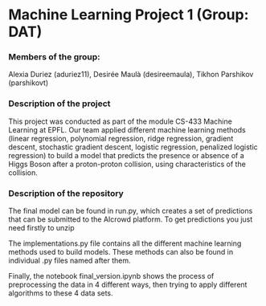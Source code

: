 # Machine Learning Project 1 (Group: DAT)

### Members of the group:
Alexia Duriez (aduriez11), Desirée Maulà (desireemaula), Tikhon Parshikov (parshikovt)

### Description of the project
This project was conducted as part of the module CS-433 Machine Learning at EPFL. Our team applied different machine learning methods (linear regression, polynomial regression, ridge regression, gradient descent, stochastic gradient descent, logistic regression, penalized logistic regression) to build a model that predicts the presence or absence of a Higgs Boson after a proton-proton collision, using characteristics of the collision.

### Description of the repository
The final model can be found in run.py, which creates a set of predictions that can be submitted to the AIcrowd platform.
To get predictions you just need firstly to unzip

The implementations.py file contains all the different machine learning methods used to build models. These methods can also be found in individual .py files named after them.

Finally, the notebook final_version.ipynb shows the process of preprocessing the data in 4 different ways, then trying to apply different algorithms to these 4 data sets.
